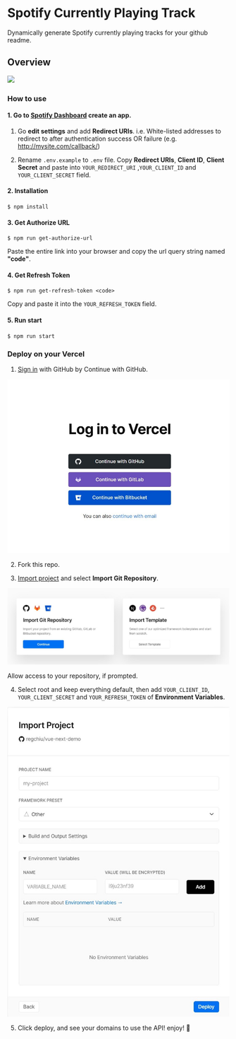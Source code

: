 # Spotify Currently Playing Track

Dynamically generate Spotify currently playing tracks for your github readme.

## Overview

[![](https://spotify-currently-playing-track.vercel.app/api)](https://spotify-currently-playing-track.vercel.app/api)

### How to use

#### 1. Go to [Spotify Dashboard](https://developer.spotify.com/dashboard/) create an app.

1. Go **edit settings** and add **Redirect URIs**. 
i.e. White-listed addresses to redirect to after authentication success OR failure (e.g. http://mysite.com/callback/)

2. Rename `.env.example` to `.env` file.
    Copy **Redirect URIs**, **Client ID**, **Client Secret** and paste into `YOUR_REDIRECT_URI` ,`YOUR_CLIENT_ID` and `YOUR_CLIENT_SECRET` field.

#### 2. Installation

```
$ npm install
```
#### 3. Get Authorize URL

```
$ npm run get-authorize-url
```
Paste the entire link into your browser and copy the url query string named **"code"**.

#### 4. Get Refresh Token

```
$ npm run get-refresh-token <code>
```

Copy and paste it into the `YOUR_REFRESH_TOKEN` field.

#### 5. Run start

```
$ npm run start
```

### Deploy on your Vercel

1. [Sign in](https://vercel.com/login) with GitHub by Continue with GitHub.

  ![Sign in](preview/log_in_to_vercel.jpg)

2. Fork this repo.

3. [Import project](https://vercel.com/import) and select **Import Git Repository**.

  ![Import Project](preview/import_project_vercel.jpg)

  Allow access to your repository, if prompted.

4. Select root and keep everything default, then add `YOUR_CLIENT_ID`, `YOUR_CLIENT_SECRET` and `YOUR_REFRESH_TOKEN` of **Environment Variables**.

  ![Import Project Settings](preview/import_project_settings_vercel.jpg)

5. Click deploy, and see your domains to use the API! enjoy! :tada:

